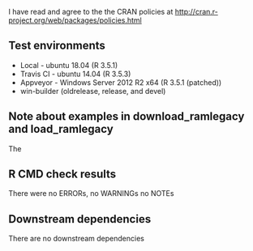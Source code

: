 I have read and agree to the the CRAN policies at http://cran.r-project.org/web/packages/policies.html

## Test environments
* Local - ubuntu 18.04 (R 3.5.1)
* Travis CI - ubuntu 14.04 (R 3.5.3)
* Appveyor - Windows Server 2012 R2 x64 (R 3.5.1 (patched))
* win-builder (oldrelease, release, and devel)

## Note about examples in download_ramlegacy and load_ramlegacy
The

## R CMD check results

There were no ERRORs, no WARNINGs no NOTEs

## Downstream dependencies

There are no downstream dependencies
